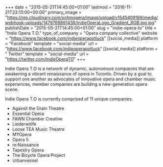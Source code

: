+++
date = "2015-05-21T14:45:00+01:00"
lastmod = "2016-11-21T23:13:00+00:00"
primary_image = "https://res.cloudinary.com/schmopera/image/upload/v1545409169/media/webhook-uploads/1479769891438/IndieOperaLogo_Gradient_RGB.jpg.jpg"
publishDate = "2015-05-21T14:45:00+01:00"
slug = "indie-opera-to"
title = "Indie Opera T.O."
type_of_company = "Opera company collective"
website = "https://www.facebook.com/indieoperapotluck"
[[social_media]]
platform = "Facebook"
template = "social-media"
url = "https://www.facebook.com/indieoperapotluck"
[[social_media]]
platform = " Twitter"
template = "social-media"
url = "https://twitter.com/IndieOperaTO"
+++

Indie Opera T.O is a network of dynamic, autonomous companies that are awakening a vibrant renaissance of opera in Toronto. Driven by a goal to support one another as advocates of innovative opera and chamber music experiences, member companies are building a new-generation opera scene. 

Indie Opera T.O is currently comprised of 11 unique companies. 

<ul class="nospace">
<li>Against the Grain Theatre
<li>Essential Opera
<li>FAWN Chamber Creative
<li>Liederwölfe
<li>Loose TEA Music Theatre
<li>MYOpera
<li>Opera 5
<li>re:Naissance
<li>Tapestry Opera 
<li>The Bicycle Opera Project
<li>Urbanvessel

</ul>
